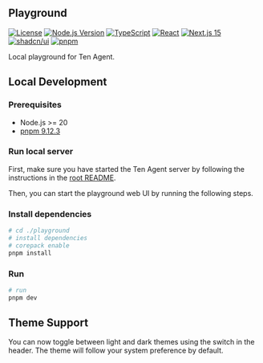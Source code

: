## Playground

[![License](https://img.shields.io/badge/license-Apache%202.0-blue.svg)](../LICENSE)
[![Node.js Version](https://img.shields.io/badge/node-%3E%3D20-brightgreen)](package.json)
[![TypeScript](https://img.shields.io/badge/TypeScript-5.0-blue)](tsconfig.json)
[![React](https://img.shields.io/badge/React-18-blue)](package.json)
[![Next.js 15](https://img.shields.io/badge/Next.js-15-black)](package.json)
[![shadcn/ui](https://img.shields.io/badge/UI-shadcn%2Fui-black)](https://ui.shadcn.com)
[![pnpm](https://img.shields.io/badge/pnpm-9.12.3-blue)](package.json)

Local playground for Ten Agent.

## Local Development

### Prerequisites

- Node.js >= 20
- [pnpm 9.12.3](https://pnpm.io/installation)

### Run local server

First, make sure you have started the Ten Agent server by following the instructions in the [root README](../README.md#3-start-agent-development-containers).

Then, you can start the playground web UI by running the following steps.

### Install dependencies

```bash
# cd ./playground
# install dependencies
# corepack enable
pnpm install
```

### Run

```bash
# run
pnpm dev
```

## Theme Support

You can now toggle between light and dark themes using the switch in the header. The theme will follow your system preference by default.
